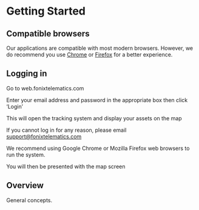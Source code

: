# Getting Started

## Compatible browsers
Our applications are compatible with most modern browsers. However, we do recommend you use [Chrome](https://www.google.com/chrome/) or [Firefox](https://www.mozilla.org/firefox/) for a better experience.

## Logging in

Go to web.fonixtelematics.com

Enter your email address and password in the appropriate box then click ‘Login’

This will open the tracking system and display your assets on the map

If you cannot log in for any reason, please email [support@fonixtelematics.com](mailto:support@fonixtelematics.com)

We recommend using Google Chrome or Mozilla Firefox web browsers to run the system.



You will then be presented with the map screen



## Overview
General concepts.



<!--stackedit_data:
eyJoaXN0b3J5IjpbLTkxNTU5NTQyMiwtMTMwNzgwNDU1OSwtMT
YwMDIwODc3NywtNzA0MTMyMjU2XX0=
-->
